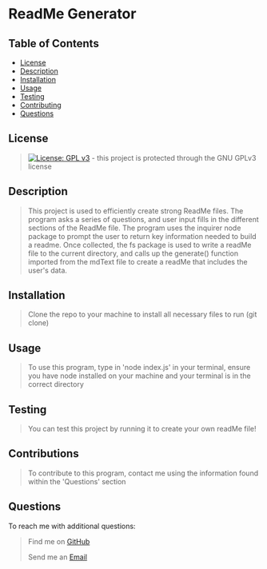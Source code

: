  # ReadMe Generator
    
## Table of Contents
- [License](#License)
- [Description](#Description)
- [Installation](#Installation)
- [Usage](#Usage)
- [Testing](#Testing)
- [Contributing](#Contributing)
- [Questions](#Questions)
    
## License
> [![License: GPL v3](https://img.shields.io/badge/License-GPLv3-blue.svg)](https://www.gnu.org/licenses/gpl-3.0) - this project is protected through the GNU GPLv3 license

## Description
> This project is used to efficiently create strong ReadMe files. The program asks a series of questions, and user input fills in the different sections of the ReadMe file. The program uses the inquirer node package to prompt the user to return key information needed to build a readme. Once collected, the fs package is used to write a readMe file to the current directory, and calls up the generate() function imported from the mdText file to create a readMe that includes the user's data. 

## Installation
> Clone the repo to your machine to install all necessary files to run (git clone)

## Usage
> To use this program, type in 'node index.js' in your terminal, ensure you have node installed on your machine and your terminal is in the correct directory

## Testing
> You can test this project by running it to create your own readMe file!

## Contributions
> To contribute to this program, contact me using the information found within the 'Questions' section

## Questions
To reach me with additional questions:
>
> Find me on [GitHub](https://github.com/nickkdb)
>
> Send me an [Email](mailto:nickkdb@gmail.com)

